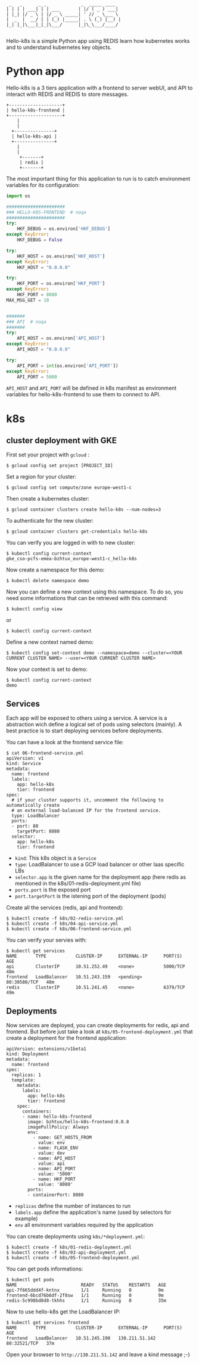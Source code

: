 ```
 _   _      _ _             _  _____ ____  
| | | | ___| | | ___       | |/ ( _ ) ___| 
| |_| |/ _ \ | |/ _ \ _____| ' // _ \___ \ 
|  _  |  __/ | | (_) |_____| . \ (_) |__) |
|_| |_|\___|_|_|\___/      |_|\_\___/____/ 
                                           
```

Hello-k8s is a simple Python app using REDIS learn how kubernetes works and to understand kubernetes key objects.

# Python app

Hello-k8s is a 3 tiers application with a frontend to server webUI, and API to interact with REDIS and REDIS to store messages.

```shell
+--------------------+
| hello-k8s-frontend |
+--------------------+
	|
	|
  +---------------+
  | hello-k8s-api |
  +---------------+
	|
	|
     +-------+
     | redis |
     +-------+
```

The most important thing for this application to run is to catch environment variables for its configuration:

```python
import os

######################
### HELLO-K8S-FRONTEND  # noqa
######################
try:
    HKF_DEBUG = os.environ['HKF_DEBUG']
except KeyError:
    HKF_DEBUG = False

try:
    HKF_HOST = os.environ['HKF_HOST']
except KeyError:
    HKF_HOST = "0.0.0.0"

try:
    HKF_PORT = os.environ['HKF_PORT']
except KeyError:
    HKF_PORT = 8080
MAX_MSG_GET = 10


#######
### API  # noqa
#######
try:
    API_HOST = os.environ['API_HOST']
except KeyError:
    API_HOST = "0.0.0.0"

try:
    API_PORT = int(os.environ['API_PORT'])
except KeyError:
    API_PORT = 5000
```

`API_HOST` and `API_PORT` will be defined in k8s manifest as environment variables for hello-k8s-frontend to use them to connect to API.

# k8s

## cluster deployment with GKE

First set your project with `gcloud` :

```shell
$ gcloud config set project [PROJECT_ID]
```

Set a region for your cluster:

```shell
$ gcloud config set compute/zone europe-west1-c
```

Then create a kubernetes cluster:

```shell
$ gcloud container clusters create hello-k8s --num-nodes=3
```

To authenticate for the new cluster:

```shell
$ gcloud container clusters get-credentials hello-k8s
```

You can verify you are logged in with to new cluster:

```shell
$ kubectl config current-context
gke_cso-pcfs-emea-bzhtux_europe-west1-c_hello-k8s
```

Now create a namespace for this demo:

```shell
$ kubectl delete namespace demo
```

Now you can define a new context using this namespace. To do so, you need some informations that can be retrieved with this command:

```shell
$ kubectl config view
```

or 

```shell
$ kubectl config current-context
```

Define a new context named demo:

```shell
$ kubectl config set-context demo --namespace=demo --cluster=<YOUR CURRENT CLUSTER NAME> --user=<YOUR CURRENT CLUSTER NAME>
```

Now your context is set to demo:

```shell
$ kubectl config current-context
demo
```


## Services

Each app will be exposed to others using a service. A service is a abstraction wich define  a logical set of pods using selectors (mainly). A best practice is to start deploying services before deployments.

You can have a look at the frontend service file:

```shell
$ cat 06-frontend-service.yml
apiVersion: v1
kind: Service
metadata:
  name: frontend
  labels:
    app: hello-k8s
    tier: frontend
spec:
  # if your cluster supports it, uncomment the following to automatically create
  # an external load-balanced IP for the frontend service.
  type: LoadBalancer
  ports:
  - port: 80
    targetPort: 8080
  selector:
    app: hello-k8s
    tier: frontend
```

 * `kind`: This k8s object is a `Service`
 * `type`:  LoadBalancer to use a GCP load balancer or other Iaas specific LBs
 * `selector.app` is the given name for the deployment app (here redis as mentioned in the k8s/01-redis-deployment.yml file)
 * `ports.port` is the exposed port
 * `port.targetPort` is the istening port of the deployment (pods)

Create all the services (redis, api and frontend): 

```shell
$ kubectl create -f k8s/02-redis-service.yml
$ kubectl create -f k8s/04-api-service.yml
$ kubectl create -f k8s/06-frontend-service.yml
```

You can verify your servies with:

```shell
$ kubectl get services
NAME       TYPE           CLUSTER-IP      EXTERNAL-IP      PORT(S)        AGE
api        ClusterIP      10.51.252.49    <none>           5000/TCP       48m
frontend   LoadBalancer   10.51.243.159   <pending>        80:30580/TCP   48m
redis      ClusterIP      10.51.241.45    <none>           6379/TCP       49m
```


## Deployments

Now services are deployed, you can create deployments for redis, api and frontend. But before just take a look at `k8s/05-frontend-deployment.yml` that create a deployment for the frontend application:

```shell
apiVersion: extensions/v1beta1
kind: Deployment
metadata:
  name: frontend
spec:
  replicas: 1
  template:
    metadata:
      labels:
        app: hello-k8s
        tier: frontend
    spec:
      containers:
      - name: hello-k8s-frontend
        image: bzhtux/hello-k8s-frontend:0.0.8
        imagePullPolicy: Always
        env:
          - name: GET_HOSTS_FROM
            value: env
          - name: FLASK_ENV
            value: dev
          - name: API_HOST
            value: api
          - name: API_PORT
            value: '5000'
          - name: HKF_PORT
            value: '8080'
        ports:
        - containerPort: 8080
```

 * `replicas` define the number of instances to run
 * `labels.app` define the application's name (used by selectors for example)
 * `env` all environment variables required by the application

You can create deployments using `k8s/*deployment.yml`:

```shell
$ kubectl create -f k8s/01-redis-deployment.yml
$ kubectl create -f k8s/03-api-deployment.yml
$ kubectl create -f k8s/05-frontend-deployment.yml
```

You can get pods informations:

```shell
$ kubectl get pods
NAME                        READY   STATUS    RESTARTS   AGE
api-7f665ddd4f-kntnx        1/1     Running   0          9m
frontend-6bcd76b6df-2f8sw   1/1     Running   0          9m
redis-5c998bd8d8-tkhhs      1/1     Running   0          35m
```

Now to use hello-k8s get the LoadBalancer IP:

```shell
$ kubectl get services frontend
NAME       TYPE           CLUSTER-IP      EXTERNAL-IP      PORT(S)        AGE
frontend   LoadBalancer   10.51.245.190   130.211.51.142   80:32521/TCP   37m
```

Open your browser to `http://130.211.51.142` and leave a kind message ;-)